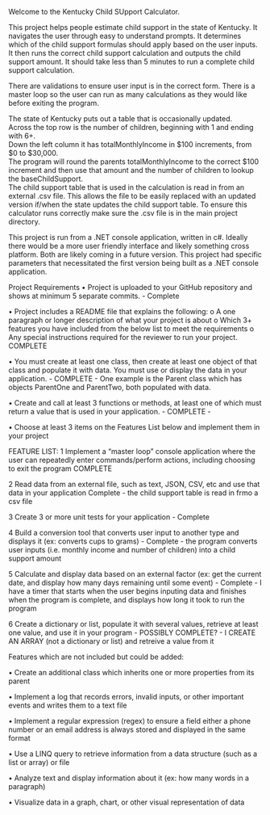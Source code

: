 Welcome to the Kentucky Child SUpport Calculator.

This project helps people estimate child support in the state of Kentucky.
It navigates the user through easy to understand prompts.
It determines which of the child support formulas should apply based on the user inputs.
It then runs the correct child support calculation and outputs the child support amount.
It should take less than 5 minutes to run a complete child support calculation.

There are validations to ensure user input is in the correct form.
There is a master loop so the user can run as many calculations as they would like before exiting the program.

The state of Kentucky puts out a table that is occasionally updated.  
Across the top row is the number of children, beginning with 1 and ending with 6+.  
Down the left column it has totalMonthlyIncome in $100 increments, from $0 to $30,000.  
The program will round the parents totalMonthlyIncome to the correct $100 increment and then use that amount and the number of children to lookup the baseChildSupport.  
The child support table that is used in the calculation is read in from an external .csv file.
This allows the file to be easily replaced with an updated version if/when the state updates the child support table.
To ensure this calculator runs correctly make sure the .csv file is in the main project directory.

This project is run from a .NET console application, written in c#.
Ideally there would be a more user friendly interface and likely something cross platform.
Both are likely coming in a future version.
This project had specific parameters that necessitated the first version being built as a .NET console application.


Project Requirements
•	Project is uploaded to your GitHub repository and shows at minimum 5 separate commits. - Complete

•	Project includes a README file that explains the following:
	o	A one paragraph or longer description of what your project is about
	o	Which 3+ features you have included from the below list to meet the requirements
	o	Any special instructions required for the reviewer to run your project.
	COMPLETE

•	You must create at least one class, then create at least one object of that class and populate it with data. 
	You must use or display the data in your application. - COMPLETE - One example is the Parent class which has objects ParentOne and ParentTwo, both populated with data.

•	Create and call at least 3 functions or methods, at least one of which must return a value that is used in your application.
	- COMPLETE -

•	Choose at least 3 items on the Features List below and implement them in your project

FEATURE LIST:
1	Implement a “master loop” console application where the user can repeatedly enter commands/perform actions, including choosing to exit the program
	 COMPLETE

2	Read data from an external file, such as text, JSON, CSV, etc and use that data in your application 	Complete - the child support table is read in frmo a csv file

3	Create 3 or more unit tests for your application - Complete 

4	Build a conversion tool that converts user input to another type and displays it (ex: converts cups to grams) - Complete - the program converts user inputs (i.e. monthly income and number of children) into a child support amount

5	Calculate and display data based on an external factor (ex: get the current date, and display how many days remaining until some event) - Complete - I have a timer that starts when the user begins inputing data and finishes when the program is complete, and displays how long it took to run the program

6	Create a dictionary or list, populate it with several values, retrieve at least one value, and use it in your program - POSSIBLY COMPLETE? - I CREATE AN ARRAY (not a dictionary or list) and retreive a value from it


Features which are not included but could be added:

•	Create an additional class which inherits one or more properties from its parent

•	Implement a log that records errors, invalid inputs, or other important events and writes them to a text file

•	Implement a regular expression (regex) to ensure a field either a phone number or an email address is always stored and displayed in the same format 

•	Use a LINQ query to retrieve information from a data structure (such as a list or array) or file

•	Analyze text and display information about it (ex: how many words in a paragraph)

•	Visualize data in a graph, chart, or other visual representation of data
